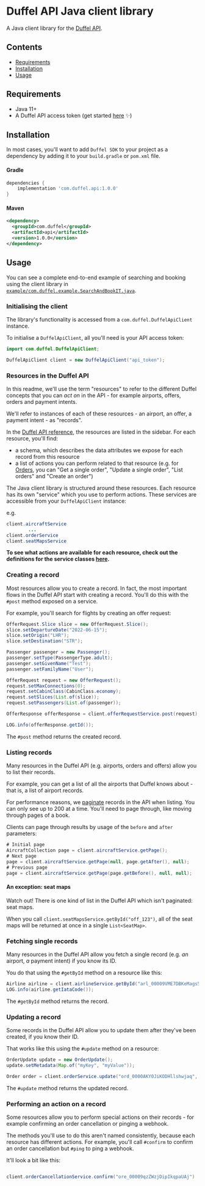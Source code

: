 # Duffel API Java client library

A Java client library for the [Duffel API](https://duffel.com/docs/api).

## Contents

- [Requirements](#requirements)
- [Installation](#installation)
- [Usage](#usage)

## Requirements

* Java 11+
* A Duffel API access token (get started [here](https://duffel.com/docs/guides/quick-start) ✨)

## Installation

In most cases, you'll want to add `Duffel SDK` to your project as a dependency by adding it to your `build.gradle` or `pom.xml` file.

#### Gradle
```groovy
dependencies {
    implementation 'com.duffel.api:1.0.0'
}
```

#### Maven
```xml
<dependency>
  <groupId>com.duffel</groupId>
  <artifactId>api</artifactId>
  <version>1.0.0</version>
</dependency>
```


## Usage

You can see a complete end-to-end example of searching and booking using the client library in [`example/com.duffel.example.SearchAndBookIT.java`](https://github.com/duffelhq/duffel-api-java/blob/main/examples/search_and_book.java).

### Initialising the client

The library's functionality is accessed from a `com.duffel.DuffelApiClient` instance.

To initialise a `DuffelApiClient`, all you'll need is your API access token:

```java
import com.duffel.DuffelApiClient;

DuffelApiClient client = new DuffelApiClient("api_token");
```

### Resources in the Duffel API

In this readme, we'll use the term "resources" to refer to the different Duffel concepts that you can *act on* in the API - for example airports, offers, orders and payment intents.

We'll refer to instances of each of these resources - an airport, an offer, a payment intent - as "records".

In the [Duffel API reference](https://duffel.com/docs/api/), the resources are listed in the sidebar. For each resource, you'll find:

* a schema, which describes the data attributes we expose for each record from this resource
* a list of actions you can perform related to that resource (e.g. for [Orders](https://duffel.com/docs/api/orders), you can "Get a single order", "Update a single order", "List orders" and "Create an order")

The Java client library is structured around these resources. Each resource has its own "service" which you use to perform actions. These services are accessible from your `DuffelApiClient` instance:

e.g.
```java
client.aircraftService
        ...
client.orderService
client.seatMapsService
```

__To see what actions are available for each resource, check out the definitions for the service classes [here](https://github.com/duffelhq/duffel-api-java/tree/main/src/main/java/com/duffel/service).__

### Creating a record

Most resources allow you to create a record. In fact, the most important flows in the Duffel API start with creating a record. You'll do this with the `#post` method exposed on a service.

For example, you'll search for flights by creating an offer request:

```java
OfferRequest.Slice slice = new OfferRequest.Slice();
slice.setDepartureDate("2022-06-15");
slice.setOrigin("LHR");
slice.setDestination("STR");

Passenger passenger = new Passenger();
passenger.setType(PassengerType.adult);
passenger.setGivenName("Test");
passenger.setFamilyName("User");

OfferRequest request = new OfferRequest();
request.setMaxConnections(0);
request.setCabinClass(CabinClass.economy);
request.setSlices(List.of(slice));
request.setPassengers(List.of(passenger));

OfferResponse offerResponse = client.offerRequestService.post(request);

LOG.info(offerResponse.getId());
```

The `#post` method returns the created record.

### Listing records

Many resources in the Duffel API (e.g. airports, orders and offers) allow you to list their records.

For example, you can get a list of all the airports that Duffel knows about - that is, a list of airport records.

For performance reasons, we [paginate](https://duffel.com/docs/api/overview/pagination) records in the API when listing. You can only see up to 200 at a time. You'll need to page through, like moving through pages of a book.

Clients can page through results by usage of the `before` and `after` parameters:

```java
# Initial page
AircraftCollection page = client.aircraftService.getPage();
# Next page
page = client.aircraftService.getPage(null, page.getAfter(), null);
# Previous page
page = client.aircraftService.getPage(page.getBefore(), null, null);
```

#### An exception: seat maps

Watch out! There is one kind of list in the Duffel API which isn't paginated: seat maps.

When you call `client.seatMapsService.getById("off_123")`, all of the seat maps will be returned at once in a single `List<SeatMap>`.

### Fetching single records

Many resources in the Duffel API allow you fetch a single record (e.g. *an* airport, *a* payment intent) if you know its ID.

You do that using the `#getById` method on a resource like this:

```java
Airline airline = client.airlineService.getById("arl_00009VME7DBKeMags5CliQ");
LOG.info(airline.getIataCode());
```

The `#getById` method returns the record.

### Updating a record

Some records in the Duffel API allow you to update them after they've been created, if you know their ID.

That works like this using the `#update` method on a resource:

```java
OrderUpdate update = new OrderUpdate();
update.setMetadata(Map.of("myKey", "myValue"));

Order order = client.orderService.update("ord_0000AKY0JiKODHllshwjaq", update);
```

The `#update` method returns the updated record.

### Performing an action on a record


Some resources allow you to perform special actions on their records - for example confirming an order cancellation or pinging a webhook.


The methods you'll use to do this aren't named consistently, because each resource has different actions. For example, you'll call `#confirm` to confirm an order cancellation but `#ping` to ping a webhook.


It'll look a bit like this:


```java

client.orderCancellationService.confirm("ore_00009qzZWzjDipIkqpaUAj")

```

[//]: # ()
[//]: # (In general, these action methods return the record you've acted on.)

[//]: # ()
[//]: # ()
[//]: # (#### An exception: pinging a webhook)

[//]: # ()
[//]: # ()
[//]: # (Watch out! There is one action in the API which doesn't return the record you've acted on.)

[//]: # ()
[//]: # ()
[//]: # (When you ping a webhook with `client.webhooks.ping&#40;"sev_0000AEdmUJKCvFK45qMFBg"&#41;`, it'll return a `DuffelAPI::Services::WebhooksService::PingResult` if successful, or otherwise it'll raise an error.)

[//]: # ()
[//]: # ()
[//]: # (### Handling errors)

[//]: # ()
[//]: # ()
[//]: # (When the Duffel API returns an error, the library will raise an exception.)

[//]: # ()
[//]: # ()
[//]: # (We have an exception class for each of the possible `type`s of error which the API can return, documented [here]&#40;https://duffel.com/docs/api/overview/errors&#41; in the API reference. For example, if the API returns an error with `type` `invalid_state_error`, the library will raise a `DuffelAPI::Errors::InvalidStateError` exception.)

[//]: # ()
[//]: # ()
[//]: # (You can find all of those error classes [here]&#40;https://github.com/duffelhq/duffel-api-ruby/tree/main/lib/duffel_api/errors&#41;.)

[//]: # ()
[//]: # ()
[//]: # (You can rescue all of these errors and get important information with them using instances methods: `#message`, `#title`, `#code`, `#request_id`, etc.)

[//]: # ()
[//]: # ()
[//]: # (If the client library is unable to connect to Duffel, an appropriate exception will be raised, for example:)

[//]: # ()
[//]: # ()
[//]: # (* `Faraday::TimeoutError` in case of a timeout)

[//]: # ()
[//]: # (* `Faraday::ConnectionFailed` in case of a connection issue &#40;e.g. problems with DNS resolution&#41;)

[//]: # ()
[//]: # (* `DuffelAPI::Errors::Error` for `5XX` errors returned from by Duffel's infrastructure, but not by the API itself &#40;e.g. a load balancer&#41;)

[//]: # ()
[//]: # ()
[//]: # (### Accessing the raw API response)

[//]: # ()
[//]: # ()
[//]: # (Sometimes, you might want to get lower-level details about the response you received from the Duffel API - for example the raw body or headers.)

[//]: # ()
[//]: # ()
[//]: # (If an error has been raised, you can call `#api_response` on the exception, which returns a `DuffelAPI::APIResponse`. If you're looking at a `ListResponse` or any resource, you can call `#api_response` on that.)

[//]: # ()
[//]: # ()
[//]: # (From the `APIResponse`, you can call `#headers`, `#status_code`, `#raw_body`, `#parsed_body`, `#meta` or `#request_id` to get key information from the response.)

[//]: # ()
[//]: # ()
[//]: # (### Verifying webhooks)

[//]: # ()
[//]: # ()
[//]: # (You can set up [webhooks]&#40;https://duffel.com/docs/guides/receiving-webhooks&#41; with Duffel to receive notifications about events that happen in your Duffel account - for example, when an airline has a schedule change affecting one of your orders.)

[//]: # ()
[//]: # ()
[//]: # (These webhook events are signed with a shared secret. This allows you to be sure that any webhook events are genuinely sent from Duffel when you receive them.)

[//]: # ()
[//]: # ()
[//]: # (When you create a webhook, you'll set a secret. With that secret in mind, you can verify that a webhook is genuine like this:)

[//]: # ()
[//]: # ()
[//]: # (```ruby)

[//]: # ()
[//]: # (# In Rails, you'd get this with `request.raw_post`.)

[//]: # ()
[//]: # (request_body = '{"created_at":"2022-01-08T18:44:56.129339Z","data":{"changes":{},"object":{}},"id":"eve_0000AFEsrBKZAcKgGtZCnQ","live_mode":false,"object":"order","type":"order.updated"}')

[//]: # ()
[//]: # (# In Rails, you'd get this with `request.headers['X-Duffel-Signature']`.)

[//]: # ()
[//]: # (request_signature = "t=1641667496,v1=691f25ffb1f206c0fda5bb7b1a9d60fafe42c5f42819d44a06a7cfe09486f102")

[//]: # ()
[//]: # ()
[//]: # (# Note that this code doesn't require your access token - `DuffelAPI::WebhookEvent`)

[//]: # ()
[//]: # (# doesn't expect you to have a `Client` initialised)

[//]: # ()
[//]: # (if DuffelAPI::WebhookEvent.genuine?&#40;)

[//]: # ()
[//]: # (  request_body: request_body,)

[//]: # ()
[//]: # (  request_signature: request_signature,)

[//]: # ()
[//]: # (  webhook_secret: "a_secret")

[//]: # ()
[//]: # (&#41;)

[//]: # ()
[//]: # (  puts "This is a real webhook from Duffel 🌟")

[//]: # ()
[//]: # (else)

[//]: # ()
[//]: # (  puts "This is a fake webhook! ☠️")

[//]: # ()
[//]: # (end)

[//]: # ()
[//]: # (```)

[//]: # ()
[//]: # ()
[//]: # (## Learn more)

[//]: # ()
[//]: # ()
[//]: # (You can find complete documentation on this library's classes and methods in the in-code)

[//]: # ()
[//]: # (documentation on [RubyDoc.info]&#40;https://rubydoc.info/github/duffelhq/duffel-api-ruby&#41;.)